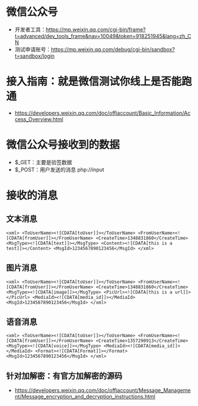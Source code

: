 # 微信公众号
- 开发者工具：https://mp.weixin.qq.com/cgi-bin/frame?t=advanced/dev_tools_frame&nav=10049&token=918251945&lang=zh_CN
- 测试申请账号：https://mp.weixin.qq.com/debug/cgi-bin/sandbox?t=sandbox/login

# 接入指南：就是微信测试你线上是否能跑通
- https://developers.weixin.qq.com/doc/offiaccount/Basic_Information/Access_Overview.html

# 微信公众号接收到的数据
- $_GET：主要是验签数据
- $_POST：用户发送的消息 php://input

# 接收的消息
## 文本消息
`
<xml>
  <ToUserName><![CDATA[toUser]]></ToUserName>
  <FromUserName><![CDATA[fromUser]]></FromUserName>
  <CreateTime>1348831860</CreateTime>
  <MsgType><![CDATA[text]]></MsgType>
  <Content><![CDATA[this is a test]]></Content>
  <MsgId>1234567890123456</MsgId>
</xml>
`
## 图片消息
`
<xml>
  <ToUserName><![CDATA[toUser]]></ToUserName>
  <FromUserName><![CDATA[fromUser]]></FromUserName>
  <CreateTime>1348831860</CreateTime>
  <MsgType><![CDATA[image]]></MsgType>
  <PicUrl><![CDATA[this is a url]]></PicUrl>
  <MediaId><![CDATA[media_id]]></MediaId>
  <MsgId>1234567890123456</MsgId>
</xml>
`

## 语音消息
`
<xml>
  <ToUserName><![CDATA[toUser]]></ToUserName>
  <FromUserName><![CDATA[fromUser]]></FromUserName>
  <CreateTime>1357290913</CreateTime>
  <MsgType><![CDATA[voice]]></MsgType>
  <MediaId><![CDATA[media_id]]></MediaId>
  <Format><![CDATA[Format]]></Format>
  <MsgId>1234567890123456</MsgId>
</xml>
`
## 针对加解密：有官方加解密的源码
- https://developers.weixin.qq.com/doc/offiaccount/Message_Management/Message_encryption_and_decryption_instructions.html